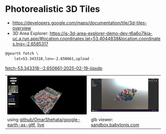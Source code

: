 # Photorealistic 3D Tiles

- https://developers.google.com/maps/documentation/tile/3d-tiles-overview
- 3D Area Explorer: https://js-3d-area-explorer-demo-dev-t6a6o7lkja-uc.a.run.app/#location.coordinates.lat=53.4044838&location.coordinates.lng=-2.6585317

```bash
@gearth fetch \
    lat=53.343318,lon=-2.650661,upload -
```


[fetch-53.343318--2.650661-2025-02-19-iiqxdp](https://kamangir-public.s3.ca-central-1.amazonaws.com/fetch-53.343318--2.650661-2025-02-19-iiqxdp.tar.gz)

| | |
|-|-|
| ![image](https://github.com/kamangir/assets/blob/main/roofAI/google_earth/google-earth-as-gltf.png?raw=true) | ![image](https://github.com/kamangir/assets/blob/main/roofAI/google_earth/glb-viewer.png?raw=true) |
| using [github/OmarShehata/google-earth-as-gltf](https://github.com/OmarShehata/google-earth-as-gltf/tree/main/simple-node-example), [live](https://omarshehata.github.io/google-earth-as-gltf/) | glb viewer: [sandbox.babylonjs.com](https://sandbox.babylonjs.com/) |

